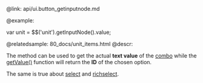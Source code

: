 @link: api/ui.button_getinputnode.md


@example:

var unit = $$('unit').getInputNode().value;

@relatedsample:
	80_docs/unit_items.html
@descr:

The method can be used to get the actual **text value** of the [combo](api/refs/ui.combo.md) while the
[getValue()](api/link/ui.combo_getvalue.md) function will return the **ID** of the chosen option. 

The same is true about [select](api/refs/ui.select.md) and [richselect](api/refs/ui.richselect.md). 
	